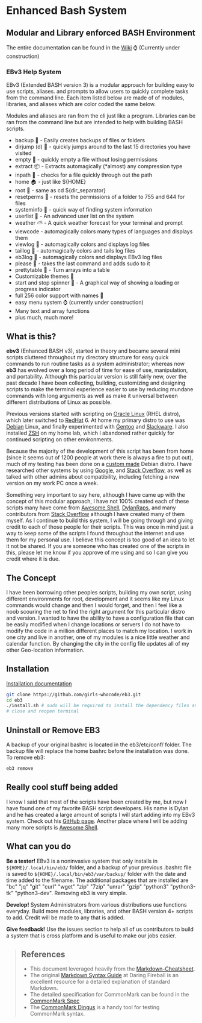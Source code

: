 # Enhanced Bash System

## Modular and Library enforced BASH Environment

The entire documentation can be found in the [Wiki](../../wiki/Home) ⌚ (Currently under construction)

### EBv3 Help System

EBv3 (Extended BASH version 3) is a modular approach for building easy to use scripts, aliases.
and prompts to allow users to quickly complete tasks from the command line. Each item listed
below are made of of modules, libraries, and aliases which are color coded the same below.

Modules and aliases are ran from the cli just like a program. Libraries can be ran from the
command line but are intended to help with building BASH scripts.

* backup 💾 - Easily creates backups of files or folders
* dirjump (d) 📁 - quickly jumps around to the last 15 directories you have visited
* empty 📂 - quickly empty a file without losing permissions
* extract 📦 - Extracts automagically (*almost) any compression type
* inpath 📁 - checks for a file quickly through out the path
* home 🏠 - just like ${HOME}
* root 🏢 - same as cd ${dir_separator}
* resetperms 📝 - resets the permissions of a folder to 755 and 644 for files
* systeminfo 📑 - quick way of finding system information
* userlist 👨 - An advanced user list on the system
* weather ⛅ - A quick weather forecast for your terminal and prompt
* viewcode - automagically colors many types of languages and displays them
* viewlog 📄 - automagically colors and displays log files
* taillog 📄 - automagically colors and tails log files
* eb3log 📄 - automagically colors and displays EBv3 log files
* please 🔐 - takes the last command and adds sudo to it
* prettytable 🔡 - Turn arrays into a table
* Customizable themes 🔩
* start and stop spinner 🔳 - A graphical way of showing a loading or progress indicator
* full 256 color support with names 🎨
* easy menu system ⌚ (currently under construction)
* Many text and array functions
* plus much, much more!

## What is this?

**ebv3** (Enhanced BASH v3), started in theory and became several mini scripts cluttered throughout my directory structure for easy quick commands to run routine tasks as a system administrator; whereas now **eb3** has evolved over a long period of time for ease of use, manipulation, and portability. Although this particular version is still fairly new, over the past decade I have been collecting, building, customizing and designing scripts to make the terminal experience easier to use by reducing mundane commands with long arguments as well as make it universal between different distributions of Linux as possible.

Previous versions started with scripting on [Oracle Linux](https://www.oracle.com/linux/) (RHEL distro), which later switched to [RedHat](https://www.redhat.com/) 6. At home my primary distro to use was [Debian](https://www.debian.org/) Linux, and finally experimented with [Gentoo](https://www.gentoo.org/) and [Slackware](https://www.slackware.com/). I also installed [ZSH](https://zsh.sourceforge.net/) on my home lab, which I abandoned rather quickly for continued scripting on other environments.

Because the majority of the development of this script has been from home (since it seems out of 1200 people at work there is always a fire to put out), much of my testing has been done on a [custom made](https://www.linuxfromscratch.org/) Debian distro. I have researched other systems by using [Google](https://www.google.com/), and [Stack Overflow](https://www.stackoverflow.com/), as well as talked with other admins about compatibility, including fetching a new version on my work PC once a week.

Something very important to say here, although I have came up with the concept of this modular approach, I have not 100% created each of these scripts many have come from [Awesome Shell](https://github.com/alebcay/awesome-shell), [DylanRaps](https://github.com/dylanaraps), and many contributors from [Stack Overflow](https://www.stackoverflow.com/) although I have created many of them myself. As I continue to build this system, I will be going through and giving credit to each of those people for their scripts. This was once in mind just a way to keep some of the scripts I found throughout the internet and use them for my personal use. I believe this concept is too good of an idea to let it not be shared. If you are someone who has created one of the scripts in this, please let me know if you approve of me using and so I can give you credit where it is due.

## The Concept

I have been borrowing other peoples scripts, building my own script, using different environments for root, development and it seems like my Linux commands would change and then I would forget, and then I feel like a noob scouring the net to find the right argument for this particular distro and version. I wanted to have the ability to have a configuration file that can be easily modified when I change locations or servers I do not have to modify the code in a million different places to match my location. I work in one city and live in another, one of my modules is a nice little weather and calendar function. By changing the city in the config file updates all of my other Geo-location information.

## Installation

[Installation documentation](../../wiki/Installation)

```sh
git clone https://github.com/girls-whocode/eb3.git
cd eb3
./install.sh # sudo will be required to install the dependency files and update the package lists
# close and reopen terminal
```

## Uninstall or Remove EB3
A backup of your original bashrc is located in the eb3/etc/conf/ folder. The backup file will replace the
home bashrc before the installation was done. To remove eb3:

```sh
eb3 remove
```

## Really cool stuff being added

I know I said that most of the scripts have been created by me, but now I have found one of my favorite BASH script developers. His name is Dylan and he has created
a large amount of scripts I will start adding into my EBv3 system. Check out his [GitHub page](https://github.com/dylanaraps). Another place where I will be adding many more scripts is [Awesome Shell](https://github.com/alebcay/awesome-shell).

## What can you do

**Be a tester!** EBv3 is a noninvasive system that only installs in ```${HOME}/.local/bin/eb3/``` folder, and a backup of your previous .bashrc file is saved to ```${HOME}/.local/bin/eb3/var/backup/``` folder with the date and time added to the filename. The additional packages that are installed are "bc" "jq" "git" "curl" "wget" "zip" "7zip" "unrar" "gzip" "python3" "python3-tk" "python3-dev". Removing eb3 is very simple.

**Develop!** System Administrators from various distributions use functions everyday. Build more modules, libraries, and other BASH version 4+ scripts to add. Credit will be made to any that is added.

**Give feedback!** Use the issues section to help all of us contributors to build a system that is cross platform and is useful to make our jobs easier.

> ## References
>
> - This document leveraged heavily from the [Markdown-Cheatsheet](https://github.com/adam-p/markdown-here/wiki/Markdown-Cheatsheet).
> - The original [Markdown Syntax Guide](https://daringfireball.net/projects/markdown/syntax) at Daring Fireball is an excellent resource for a detailed explanation of standard Markdown.
> - The detailed specification for CommonMark can be found in the [CommonMark Spec](https://spec.commonmark.org/current/)
> - The [CommonMark Dingus](https://try.commonmark.org) is a handy tool for testing CommonMark syntax.
